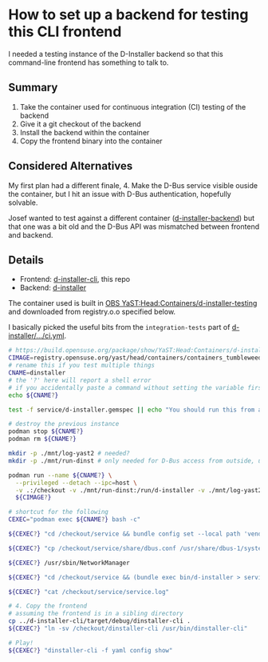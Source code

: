 # How to set up a backend for testing this CLI frontend

I needed a testing instance of the D-Installer backend so that this
command-line frontend has something to talk to.

## Summary

1. Take the container used for continuous integration (CI) testing of the
   backend
2. Give it a git checkout of the backend
3. Install the backend within the container
4. Copy the frontend binary into the container

## Considered Alternatives

My first plan had a different finale, 4. Make the D-Bus service visible
ouside the container, but I hit an issue with D-Bus authentication, hopefully
solvable.

Josef wanted to test against a different container ([d-installer-backend][]) but that one was a
bit old and the D-Bus API was mismatched between frontend and backend.

[d-installer-backend]: https://build.opensuse.org/package/show/YaST:Head:Containers/d-installer-backend

## Details

- Frontend: [d-installer-cli][], this repo
- Backend:  [d-installer][]

[d-installer-cli]: https://github.com/yast/d-installer-cli
[d-installer]: https://github.com/yast/d-installer

The container used is built in
[OBS YaST:Head:Containers/d-installer-testing](d-installer-testing) and
downloaded from registry.o.o specified below.

[d-installer-testing]: https://build.opensuse.org/package/show/YaST:Head:Containers/d-installer-testing

I basically picked the useful bits from the `integration-tests` part
of [d-installer/.../ci.yml][ci.yml].

[ci.yml]: https://github.com/yast/d-installer/blob/25462f57ab695d6910beb59ff0b21a7afaeda47e/.github/workflows/ci.yml


```sh
# https://build.opensuse.org/package/show/YaST:Head:Containers/d-installer-testing
CIMAGE=registry.opensuse.org/yast/head/containers/containers_tumbleweed/opensuse/dinstaller-testing:latest
# rename this if you test multiple things
CNAME=dinstaller
# the '?' here will report a shell error
# if you accidentally paste a command without setting the variable first
echo ${CNAME?}

test -f service/d-installer.gemspec || echo "You should run this from a checkout of d-installer"

# destroy the previous instance
podman stop ${CNAME?}
podman rm ${CNAME?}

mkdir -p ./mnt/log-yast2 # needed?
mkdir -p ./mnt/run-dinst # only needed for D-Bus access from outside, unused now

podman run --name ${CNAME?} \
  --privileged --detach --ipc=host \
  -v .:/checkout -v ./mnt/run-dinst:/run/d-installer -v ./mnt/log-yast2:/var/log/YaST2 \
  ${CIMAGE?}

# shortcut for the following
CEXEC="podman exec ${CNAME?} bash -c"

${CEXEC?} "cd /checkout/service && bundle config set --local path 'vendor/bundle' && bundle install"

${CEXEC?} "cp /checkout/service/share/dbus.conf /usr/share/dbus-1/system.d/org.opensuse.DInstaller.conf"

${CEXEC?} /usr/sbin/NetworkManager

${CEXEC?} "cd /checkout/service && (bundle exec bin/d-installer > service.log 2>&1 &)"

${CEXEC?} "cat /checkout/service/service.log"

# 4. Copy the frontend
# assuming the frontend is in a sibling directory
cp ../d-installer-cli/target/debug/dinstaller-cli .
${CEXEC?} "ln -sv /checkout/dinstaller-cli /usr/bin/dinstaller-cli"

# Play!
${CEXEC?} "dinstaller-cli -f yaml config show"
```
